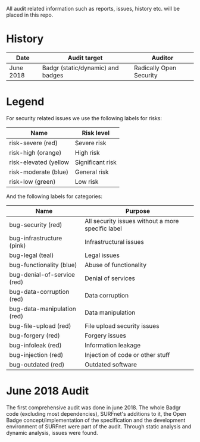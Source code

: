 All audit related information such as reports, issues, history etc. will be placed in this repo.

# History
| Date | Audit target | Auditor |
| --- | --- | --- |
| June 2018 | Badgr (static/dynamic) and badges | Radically Open Security |

# Legend
For security related issues we use the following labels for risks:

| Name | Risk level |
| --- | --- |
| risk-severe (red) | Severe risk |
| risk-high (orange) | High risk |
| risk-elevated (yellow | Significant risk |
| risk-moderate (blue) | General risk |
| risk-low (green) | Low risk |

And the following labels for categories:

| Name | Purpose |
| --- | --- |
| bug-security (red) | All security issues without a more specific label |
| bug-infrastructure (pink) | Infrastructural issues |
| bug-legal (teal) | Legal issues |
| bug-functionality (blue) | Abuse of functionality |
| bug-denial-of-service (red) | Denial of services |
| bug-data-corruption (red) | Data corruption |
| bug-data-manipulation (red) | Data manipulation |
| bug-file-upload (red) | File upload security issues |
| bug-forgery (red) | Forgery issues |
| bug-infoleak (red) | Information leakage |
| bug-injection (red) | Injection of code or other stuff |
| bug-outdated (red) | Outdated software |

# June 2018 Audit
The first comprehensive audit was done in june 2018. The whole Badgr code (excluding most dependencies), SURFnet's additions to it, the Open Badge concept/implementation of the specification and the development environment of SURFnet were part of the audit. Through static analysis and dynamic analysis, issues were found. 
